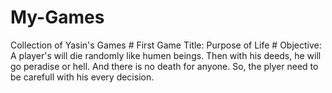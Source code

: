 # My-Games
 Collection of Yasin's Games
    # First Game Title: Purpose of Life
        # Objective: A player's will die randomly like humen beings. Then with his deeds, he will go peradise or hell. And there is no death for anyone. So, the plyer need to be carefull with his every decision.